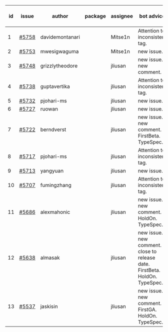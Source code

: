 | id | issue | author | package | assignee | bot advice | created date of issue | target release date | date from target |
| ------ | ------ | ------ | ------ | ------ | ------ | ------ | ------ | :-----: |
| 1 | [#5758](https://github.com/Azure/sdk-release-request/issues/5758) | davidemontanari |  | Mitse1n | Attention to inconsistent tag. | 12-02 | 12-27 |  |
| 2 | [#5753](https://github.com/Azure/sdk-release-request/issues/5753) | mwesigwaguma |  | Mitse1n | new issue. | 12-02 | 12-27 |  |
| 3 | [#5748](https://github.com/Azure/sdk-release-request/issues/5748) | grizzlytheodore |  | jliusan | new issue. new comment. | 11-25 | 12-27 |  |
| 4 | [#5738](https://github.com/Azure/sdk-release-request/issues/5738) | guptavertika |  | jliusan | Attention to inconsistent tag. | 11-20 | 12-26 |  |
| 5 | [#5732](https://github.com/Azure/sdk-release-request/issues/5732) | pjohari-ms |  | jliusan | new issue. | 11-18 | 12-27 |  |
| 6 | [#5727](https://github.com/Azure/sdk-release-request/issues/5727) | ruowan |  | jliusan | new issue. | 11-15 | 12-26 |  |
| 7 | [#5722](https://github.com/Azure/sdk-release-request/issues/5722) | berndverst |  | jliusan | new issue. new comment. FirstBeta. TypeSpec. | 11-15 | 12-27 |  |
| 8 | [#5717](https://github.com/Azure/sdk-release-request/issues/5717) | pjohari-ms |  | jliusan | Attention to inconsistent tag. | 11-13 | 12-27 |  |
| 9 | [#5713](https://github.com/Azure/sdk-release-request/issues/5713) | yangyuan |  | jliusan | new issue. | 11-11 | 12-27 |  |
| 10 | [#5707](https://github.com/Azure/sdk-release-request/issues/5707) | fumingzhang |  | jliusan | Attention to inconsistent tag. | 11-11 | 12-26 |  |
| 11 | [#5686](https://github.com/Azure/sdk-release-request/issues/5686) | alexmahonic |  | jliusan | new issue. new comment. HoldOn. TypeSpec. | 11-05 | 11-22 |  |
| 12 | [#5638](https://github.com/Azure/sdk-release-request/issues/5638) | almasak |  | jliusan | new issue. new comment. close to release date. FirstBeta. HoldOn. TypeSpec. | 10-23 | 12-03 | 0 |
| 13 | [#5537](https://github.com/Azure/sdk-release-request/issues/5537) | jaskisin |  | jliusan | new issue. new comment. FirstGA. HoldOn. TypeSpec. | 09-27 | 01-24 |  |
